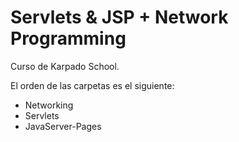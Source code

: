 # Servlets & JSP + Network Programming

Curso de Karpado School.

El orden de las carpetas es el siguiente:

- Networking
- Servlets
- JavaServer-Pages

